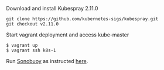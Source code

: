 Download and install Kubespray 2.11.0
```shell
git clone https://github.com/kubernetes-sigs/kubespray.git
git checkout v2.11.0
```

Start vagrant deployment and access kube-master
```shell
$ vagrant up
$ vagrant ssh k8s-1
```

Run [Sonobuoy](https://github.com/heptio/sonobuoy) as instructed [here](https://github.com/cncf/k8s-conformance/blob/master/instructions.md).
